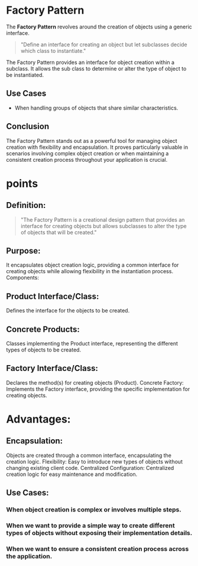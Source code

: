 # Factory Pattern

The **Factory Pattern** revolves around the creation of objects using a generic interface.

> "Define an interface for creating an object but let subclasses decide which class to instantiate."

The Factory Pattern provides an interface for object creation within a subclass. It allows the sub class to determine or alter the type of object to be instantiated.

## Use Cases

- When handling groups of objects that share similar characteristics.

## Conclusion

The Factory Pattern stands out as a powerful tool for managing object creation with flexibility and encapsulation. It proves particularly valuable in scenarios involving complex object creation or when maintaining a consistent creation process throughout your application is crucial.

# points

## Definition:

> "The Factory Pattern is a creational design pattern that provides an interface for creating objects but allows subclasses to alter the type of objects that will be created."

## Purpose:

It encapsulates object creation logic, providing a common interface for creating objects while allowing flexibility in the instantiation process.
Components:

## Product Interface/Class:

Defines the interface for the objects to be created.

## Concrete Products:

Classes implementing the Product interface, representing the different types of objects to be created.

## Factory Interface/Class:

Declares the method(s) for creating objects (Product).
Concrete Factory: Implements the Factory interface, providing the specific implementation for creating objects.

# Advantages:

## Encapsulation:

Objects are created through a common interface, encapsulating the creation logic.
Flexibility: Easy to introduce new types of objects without changing existing client code.
Centralized Configuration: Centralized creation logic for easy maintenance and modification.

## Use Cases:

### When object creation is complex or involves multiple steps.

### When we want to provide a simple way to create different types of objects without exposing their implementation details.

### When we want to ensure a consistent creation process across the application.
